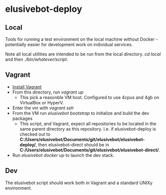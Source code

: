 # elusivebot-deploy

## Local

Tools for running a test environment on the local machine without
Docker - potentially easier for development work on individual
services.

Note all local utilities are intended to be run from the local
directory.  *cd local* and then *./bin/whatever/script*.

## Vagrant

* [Install Vagrant](https://developer.hashicorp.com/vagrant/downloads)
* From this directory, run *vagrant up*
	* This pick a reasonble VM host.  Configured to use 4cpus and 4gb on VirtualBox or HyperV.
* Enter the vm with *vagrant ssh*
* From the VM run *elusivebot bootstrap* to initialize and build the dev packages
	* This script, and Vagrant, expect all repositories to be located in the same parent directory as this repository.  I.e. if elusivebot-deploy is checked out to **C:/Users/elusivebot/Documents/git/elusivebot/elusivebot-deploy/**, then elusivebot-direct should be in **C:/Users/elusivebot/Documents/git/elusivebot/elusivebot-direct/**.
* Run *elusivebot docker up* to launch the dev stack.

## Dev

The elusivebot script should work both in Vagrant and a standard UNIXy environment.


